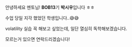 안녕하세요 멘토님! **BOB13**기 **박시우**입니다 ㅎㅎ

수업 당일 지각 했었던 학생입니다..😅😅

volatility 실습 꼭 해보고 싶었는데, 일단 열심히 독학해보겠습니다.

모르는거 있으면 연락드리겠습니다!
